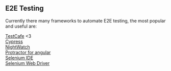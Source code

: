 ## E2E Testing 

Currently there many frameworks to automate E2E testing, the most popular and useful are: 

[TestCafe](https://devexpress.github.io/testcafe/) <3  
[Cypress](https://www.cypress.io/)  
[NightWatch](https://nightwatchjs.org/#selenium-server-settings)  
[Protractor for angular](https://www.protractortest.org/#/tutorial)  
[Selenium IDE](https://www.selenium.dev/)  
[Selenium Web Driver](https://www.selenium.dev/)  

